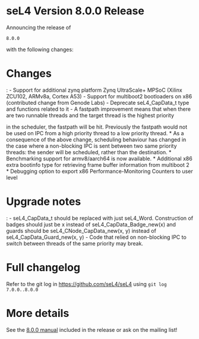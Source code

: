 # seL4 Version 8.0.0 Release
 Announcing the release of
```seL4
8.0.0
```
with the following changes:

# Changes


:   -   Support for additional zynq platform Zynq UltraScale+ MPSoC
        (Xilinx ZCU102, ARMv8a, Cortex A53)
    -   Support for multiboot2 bootloaders on x86 (contributed change
        from Genode Labs)
    -   Deprecate seL4_CapData_t type and functions related to it
    -   A fastpath improvement means that when there are two runnable
        threads and the target thread is the highest priority

in the scheduler, the fastpath will be hit. Previously the fastpath
would not be used on IPC from a high priority thread to a low priority
thread. \* As a consequence of the above change, scheduling behaviour
has changed in the case where a non-blocking IPC is sent between two
same priority threads: the sender will be scheduled, rather than the
destination. \* Benchmarking support for armv8/aarch64 is now available.
\* Additional x86 extra bootinfo type for retrieving frame buffer
information from multiboot 2 \* Debugging option to export x86
Performance-Monitoring Counters to user level

# Upgrade notes


:   -   seL4_CapData_t should be replaced with just seL4_Word.
        Construction of badges should just be x instead
        of seL4_CapData_Badge_new(x) and guards should
        be seL4_CNode_CapData_new(x, y) instead
        of seL4_CapData_Guard_new(x, y)
    -   Code that relied on non-blocking IPC to switch between threads
        of the same priority may break.

# Full changelog
 Refer to the git log in
<https://github.com/seL4/seL4> using `git log 7.0.0..8.0.0`

# More details
 See the
[8.0.0 manual](http://sel4.systems/Info/Docs/seL4-manual-8.0.0.pdf) included in the release or ask on the mailing list!
